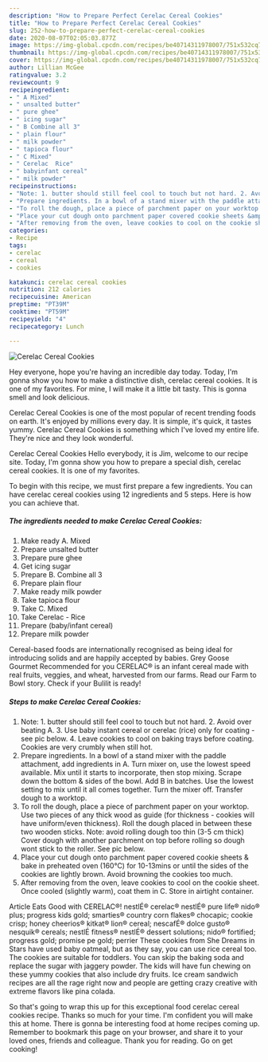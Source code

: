 ```yaml
---
description: "How to Prepare Perfect Cerelac Cereal Cookies"
title: "How to Prepare Perfect Cerelac Cereal Cookies"
slug: 252-how-to-prepare-perfect-cerelac-cereal-cookies
date: 2020-08-07T02:05:03.877Z
image: https://img-global.cpcdn.com/recipes/be40714311978007/751x532cq70/cerelac-cereal-cookies-recipe-main-photo.jpg
thumbnail: https://img-global.cpcdn.com/recipes/be40714311978007/751x532cq70/cerelac-cereal-cookies-recipe-main-photo.jpg
cover: https://img-global.cpcdn.com/recipes/be40714311978007/751x532cq70/cerelac-cereal-cookies-recipe-main-photo.jpg
author: Lillian McGee
ratingvalue: 3.2
reviewcount: 9
recipeingredient:
- " A Mixed"
- " unsalted butter"
- " pure ghee"
- " icing sugar"
- " B Combine all 3"
- " plain flour"
- " milk powder"
- " tapioca flour"
- " C Mixed"
- " Cerelac  Rice"
- " babyinfant cereal"
- " milk powder"
recipeinstructions:
- "Note: 1. butter should still feel cool to touch but not hard. 2. Avoid over beating A. 3. Use baby instant cereal or cerelac (rice) only for coating - see pic below. 4. Leave cookies to cool on baking trays before coating. Cookies are very crumbly when still hot."
- "Prepare ingredients. In a bowl of a stand mixer with the paddle attachment, add ingredients in A. Turn mixer on, use the lowest speed available. Mix until it starts to incorporate, then stop mixing. Scrape down the bottom &amp; sides of the bowl. Add B in batches. Use the lowest setting to mix until it all comes together. Turn the mixer off. Transfer dough to a worktop."
- "To roll the dough, place a piece of parchment paper on your worktop. Use two pieces of any thick wood as guide (for thickness - cookies will have uniform/even thickness). Roll the dough placed in between these two wooden sticks. Note: avoid rolling dough too thin (3-5 cm thick) Cover dough with another parchment on top before rolling so dough wont stick to the roller. See pic below."
- "Place your cut dough onto parchment paper covered cookie sheets &amp; bake in preheated oven (160°C) for 10-13mins or until the sides of the cookies are lightly brown. Avoid browning the cookies too much."
- "After removing from the oven, leave cookies to cool on the cookie sheet. Once cooled (slightly warm), coat them in C. Store in airtight container."
categories:
- Recipe
tags:
- cerelac
- cereal
- cookies

katakunci: cerelac cereal cookies 
nutrition: 212 calories
recipecuisine: American
preptime: "PT39M"
cooktime: "PT59M"
recipeyield: "4"
recipecategory: Lunch

---
```



![Cerelac Cereal Cookies](https://img-global.cpcdn.com/recipes/be40714311978007/751x532cq70/cerelac-cereal-cookies-recipe-main-photo.jpg)

Hey everyone, hope you're having an incredible day today. Today, I'm gonna show you how to make a distinctive dish, cerelac cereal cookies. It is one of my favorites. For mine, I will make it a little bit tasty. This is gonna smell and look delicious.

Cerelac Cereal Cookies is one of the most popular of recent trending foods on earth. It's enjoyed by millions every day. It is simple, it's quick, it tastes yummy. Cerelac Cereal Cookies is something which I've loved my entire life. They're nice and they look wonderful.

Cerelac Cereal Cookies Hello everybody, it is Jim, welcome to our recipe site. Today, I&#39;m gonna show you how to prepare a special dish, cerelac cereal cookies. It is one of my favorites.


To begin with this recipe, we must first prepare a few ingredients. You can have cerelac cereal cookies using 12 ingredients and 5 steps. Here is how you can achieve that.

<!--inarticleads1-->

##### The ingredients needed to make Cerelac Cereal Cookies:

1. Make ready  A. Mixed
1. Prepare  unsalted butter
1. Prepare  pure ghee
1. Get  icing sugar
1. Prepare  B. Combine all 3
1. Prepare  plain flour
1. Make ready  milk powder
1. Take  tapioca flour
1. Take  C. Mixed
1. Take  Cerelac - Rice
1. Prepare  (baby/infant cereal)
1. Prepare  milk powder


Cereal-based foods are internationally recognised as being ideal for introducing solids and are happily accepted by babies. Grey Goose Gourmet Recommended for you CERELAC® is an infant cereal made with real fruits, veggies, and wheat, harvested from our farms. Read our Farm to Bowl story. Check if your Bulilit is ready! 

<!--inarticleads2-->

##### Steps to make Cerelac Cereal Cookies:

1. Note: 1. butter should still feel cool to touch but not hard. 2. Avoid over beating A. 3. Use baby instant cereal or cerelac (rice) only for coating - see pic below. 4. Leave cookies to cool on baking trays before coating. Cookies are very crumbly when still hot.
1. Prepare ingredients. In a bowl of a stand mixer with the paddle attachment, add ingredients in A. Turn mixer on, use the lowest speed available. Mix until it starts to incorporate, then stop mixing. Scrape down the bottom &amp; sides of the bowl. Add B in batches. Use the lowest setting to mix until it all comes together. Turn the mixer off. Transfer dough to a worktop.
1. To roll the dough, place a piece of parchment paper on your worktop. Use two pieces of any thick wood as guide (for thickness - cookies will have uniform/even thickness). Roll the dough placed in between these two wooden sticks. Note: avoid rolling dough too thin (3-5 cm thick) Cover dough with another parchment on top before rolling so dough wont stick to the roller. See pic below.
1. Place your cut dough onto parchment paper covered cookie sheets &amp; bake in preheated oven (160°C) for 10-13mins or until the sides of the cookies are lightly brown. Avoid browning the cookies too much.
1. After removing from the oven, leave cookies to cool on the cookie sheet. Once cooled (slightly warm), coat them in C. Store in airtight container.


Article Eats Good with CERELAC®! nestlÉ® cerelac® nestlÉ® pure life® nido® plus; progress kids gold; smarties® country corn flakes® chocapic; cookie crisp; honey cheerios® kitkat® lion® cereal; nescafÉ® dolce gusto® nesquik® cereals; nestlÉ fitness® nestlÉ® dessert solutions; nido® fortified; progress gold; promise pe gold; perrier These cookies from She Dreams in Stars have used baby oatmeal, but as they say, you can use rice cereal too. The cookies are suitable for toddlers. You can skip the baking soda and replace the sugar with jaggery powder. The kids will have fun chewing on these yummy cookies that also include dry fruits. Ice cream sandwich recipes are all the rage right now and people are getting crazy creative with extreme flavors like pina colada. 

So that's going to wrap this up for this exceptional food cerelac cereal cookies recipe. Thanks so much for your time. I'm confident you will make this at home. There is gonna be interesting food at home recipes coming up. Remember to bookmark this page on your browser, and share it to your loved ones, friends and colleague. Thank you for reading. Go on get cooking!
